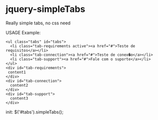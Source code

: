 jquery-simpleTabs
=================

Really simple tabs, no css need

USAGE Example:

    <ul class="tabs" id="tabs">
      <li class="tab-requirements active"><a href="#">Teste de requisitos</a></li>
      <li class="tab-connection"><a href="#">Teste de conex�o</a></li>
      <li class="tab-support"><a href="#">Fale com o suporte</a></li>
    </ul>
    <div id="tab-requirements">
     content1
    </div>
    <div id="tab-connection">
      content2
    </div>
    <div id="tab-support">
      content3
    </div> 

init:
    $('#tabs').simpleTabs();
